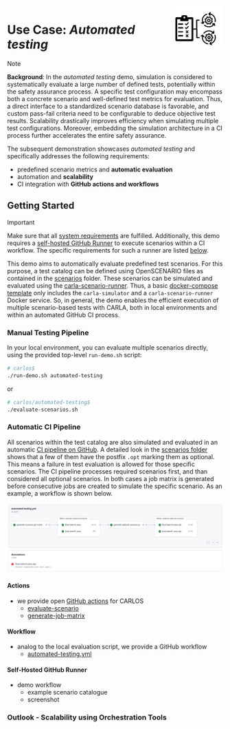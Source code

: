 <img src="../utils/images/automated-testing-icon.png" height=100 align="right">

# Use Case: *Automated testing*

>[!NOTE]
> **Background**: In the *automated testing* demo, simulation is considered to systematically evaluate a large number of defined tests, potentially within the safety assurance process. A specific test configuration may encompass both a concrete scenario and well-defined test metrics for evaluation. Thus, a direct interface to a standardized scenario database is favorable, and custom pass-fail criteria need to be configurable to deduce objective test results. Scalability drastically improves efficiency when simulating multiple test configurations. Moreover, embedding the simulation architecture in a CI process further accelerates the entire safety assurance.

The subsequent demonstration showcases *automated testing* and specifically addresses the following requirements:
- predefined scenario metrics and **automatic evaluation**
- automation and **scalability**
- CI integration with **GitHub actions and workflows**

## Getting Started

> [!IMPORTANT]  
> Make sure that all [system requirements](../utils/requirements.md) are fulfilled.
> Additionally, this demo requires a [self-hosted GitHub Runner](https://docs.github.com/en/actions/hosting-your-own-runners/managing-self-hosted-runners/about-self-hosted-runners) to execute scenarios within a CI workflow. The specific requirements for such a runner are listed [below](#self-hosted-github-runner).

This demo aims to automatically evaluate predefined test scenarios. For this purpose, a test catalog can be defined using OpenSCENARIO files as contained in the [scenarios](../utils/scenarios) folder. These scenarios can be simulated and evaluated using the [carla-scenario-runner](https://github.com/ika-rwth-aachen/carla-scenario-runner). Thus, a basic [docker-compose template](./template.yml) only includes the `carla-simulator` and a `carla-scenario-runner` Docker service. So, in general, the demo enables the efficient execution of multiple scenario-based tests with CARLA, both in local environments and within an automated GitHub CI process.

### Manual Testing Pipeline

In your local environment, you can evaluate multiple scenarios directly, using the provided top-level `run-demo.sh` script:

```bash
# carlos$
./run-demo.sh automated-testing
```
or
```bash
# carlos/automated-testing$
./evaluate-scenarios.sh
```

### Automatic CI Pipeline

All scenarios within the test catalog are also simulated and evaluated in an automatic [CI pipeline on GitHub](https://github.com/ika-rwth-aachen/carlos/actions/workflows/automated-testing.yml). A detailed look in the [scenarios folder](../utils/scenarios/) shows that a few of them have the postfix `.opt` marking them as optional. This means a failure in test evaluation is allowed for those specific scenarios. The CI pipeline processes required scenarios first, and than considered all optional scenarios. In both cases a job matrix is generated before consecutive jobs are created to simulate the specific scenario. As an example, a workflow is shown below.

<p align="center"><img src="../utils/images/automated-testing-workflow.png" width=800></p>

#### Actions

- we provide open [GitHub actions](../.github/actions/) for CARLOS
  - [evaluate-scenario](../.github/actions/evaluate-scenario/)
  - [generate-job-matrix](../.github/actions/generate-job-matrix/)

#### Workflow

- analog to the local evaluation script, we provide a GitHub workflow
  - [automated-testing.yml](../.github/workflows/automated-testing.yml)

#### Self-Hosted GitHub Runner

- demo workflow
  - example scenario catalogue
  - screenshot

### Outlook - Scalability using Orchestration Tools
